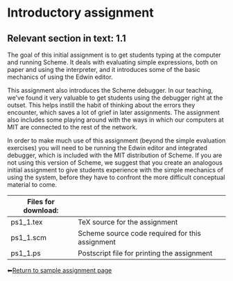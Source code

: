 # Introductory assignment

## Relevant section in text: 1.1

The goal of this initial assignment is to get students typing at the computer and running Scheme. It deals with evaluating simple expressions, both on paper and using the interpreter, and it introduces some of the basic mechanics of using the Edwin editor.

This assignment also introduces the Scheme debugger. In our teaching, we've found it very valuable to get students using the debugger right at the outset. This helps instill the habit of thinking about the errors they encounter, which saves a lot of grief in later assignments. The assignment also includes some playing around with the ways in which our computers at MIT are connected to the rest of the network.

In order to make much use of this assignment (beyond the simple evaluation exercises) you will need to be running the Edwin editor and integrated debugger, which is included with the MIT distribution of Scheme. If you are not using this version of Scheme, we suggest that you create an analogous initial assignment to give students experience with the simple mechanics of using the system, before they have to confront the more difficult conceptual material to come.

|Files for download:||
|-|-|
|ps1_1.tex|TeX source for the assignment|
|ps1_1.scm|Scheme source code required for this assignment|
|ps1_1.ps|Postscript file for printing the assignment|

⬅[Return to sample assignment page](../README.md)